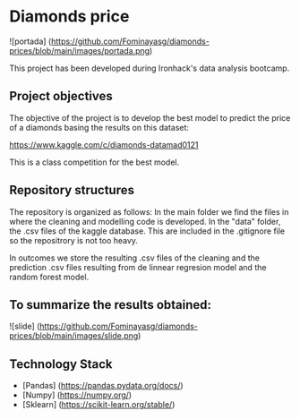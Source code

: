 # Diamonds price

![portada] (https://github.com/Fominayasg/diamonds-prices/blob/main/images/portada.png)

This project has been developed during Ironhack's data analysis bootcamp.

## Project objectives

The objective of the project is to develop the best model to predict the price of a diamonds basing the results on this dataset:

https://www.kaggle.com/c/diamonds-datamad0121

This is a class competition for the best model.


## Repository structures

The repository is organized as follows:
In the main folder we find the files in where the cleaning and modelling code is developed.
In the "data" folder, the .csv files of the kaggle database. This are included in the .gitignore file so the repositrory is not too heavy.

In outcomes we store the resulting .csv files of the cleaning and the prediction .csv files resulting from de linnear regresion model and the random forest model.

## To summarize the results obtained:

![slide] (https://github.com/Fominayasg/diamonds-prices/blob/main/images/slide.png)
 
 


## Technology Stack

- [Pandas] (https://pandas.pydata.org/docs/)
- [Numpy] (https://numpy.org/)
- [Sklearn] (https://scikit-learn.org/stable/)
